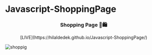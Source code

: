 # Javascript-ShoppingPage
<h3 align="center">Shopping Page 🛒🛍️</h3>

<p align="center">
  [LIVE](https://hilaldedek.github.io/Javascript-ShoppingPage/)
</p>


![shoppig](https://github.com/hilaldedek/Javascript-ShoppingPage/assets/95539281/81d53fd5-8c81-4477-8a5b-320cb7c0231a)
